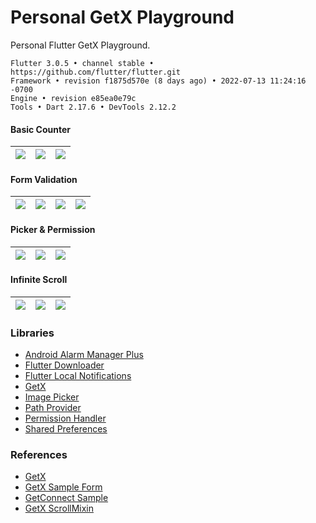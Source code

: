 # Personal GetX Playground

Personal Flutter GetX Playground.

```
Flutter 3.0.5 • channel stable • https://github.com/flutter/flutter.git
Framework • revision f1875d570e (8 days ago) • 2022-07-13 11:24:16 -0700
Engine • revision e85ea0e79c
Tools • Dart 2.17.6 • DevTools 2.12.2
```

#### Basic Counter ####
| ![](https://images2.imgbox.com/f0/58/p6gXWfM2_o.png) | ![](https://images2.imgbox.com/47/89/q7jE2o0S_o.png) | ![](https://images2.imgbox.com/03/36/YumZf7Pk_o.png) |
| :---: | :---: | :---: |


#### Form Validation ####
| ![](https://images2.imgbox.com/1e/1c/QrxIOVmH_o.png) | ![](https://images2.imgbox.com/e1/c8/nCMkc91q_o.png) | ![](https://images2.imgbox.com/03/2c/j3Lq1qV4_o.png) | ![](https://images2.imgbox.com/fb/4d/6oCxVPgL_o.png) |
| :---: | :---: | :---: | :---: |

#### Picker & Permission ####
| ![](https://images2.imgbox.com/01/0b/dLgHe7T2_o.png) | ![](https://images2.imgbox.com/f4/a3/dw3D247R_o.png) | ![](https://images2.imgbox.com/21/90/SuhnMROD_o.png) |
| :---: | :---: | :---: |

#### Infinite Scroll ####
| ![](https://images2.imgbox.com/08/94/mIcmG3za_o.png) | ![](https://images2.imgbox.com/13/10/Lj2iDtRs_o.png) | ![](https://images2.imgbox.com/c4/40/D4VX1Thy_o.png) |
| :---: | :---: | :---: |

### Libraries ###
- [Android Alarm Manager Plus](https://pub.dev/packages/android_alarm_manager_plus)
- [Flutter Downloader](https://pub.dev/packages/flutter_downloader)
- [Flutter Local Notifications](https://pub.dev/packages/flutter_local_notifications)
- [GetX](https://pub.dev/packages/get)
- [Image Picker](https://pub.dev/packages/image_picker)
- [Path Provider](https://pub.dev/packages/path_provider)
- [Permission Handler](https://pub.dev/packages/permission_handler)
- [Shared Preferences](https://pub.dev/packages/shared_preferences)

### References ###
- [GetX](https://github.com/jonataslaw/getx)
- [GetX Sample Form](https://gist.github.com/eduardoflorence/e49780ab232fa8ad7767bbdbf8389f1e)
- [GetConnect Sample](https://gist.github.com/eduardoflorence/b4bca2da5cfb973b9f86ecfa1b9f013a)
- [GetX ScrollMixin](https://gist.github.com/eduardoflorence/766b74f9bf421592a6664d6b38a2bcfe)
